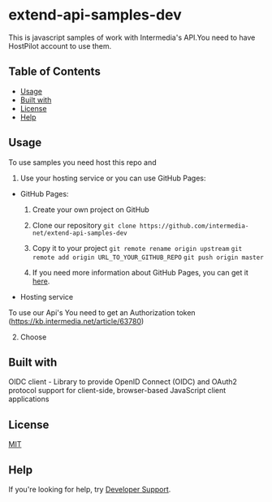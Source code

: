 # extend-api-samples-dev

This is javascript samples of work with Intermedia's API.You need to have HostPilot account to use them.

## Table of Contents

* [Usage](#Usage)
* [Built with](#Built-with)
* [License](#License)
* [Help](#Help)


## Usage
To use samples you need host this repo and 
1. Use your hosting service or you can use GitHub Pages:
  * GitHub Pages:
    1. Create your own project on GitHub

    2. Clone our repository
           `git clone https://github.com/intermedia-net/extend-api-samples-dev`

    3. Copy it to your project
          `git remote rename origin upstream`
          `git remote add origin URL_TO_YOUR_GITHUB_REPO`
          `git push origin master`

    4. If you need more information about GitHub Pages, you can get it [here](https://docs.github.com/en/pages).
  
  * Hosting service

To use our Api's You need to get an Authorization token (https://kb.intermedia.net/article/63780)

2.  Choose 

## Built with
  OIDC client - Library to provide OpenID Connect (OIDC) and OAuth2 protocol support for client-side, browser-based JavaScript client applications

## License
 [MIT](https://github.com/intermedia-net/extend-api-samples-dev/blob/main/LICENSE)

## Help
 If you're looking for help, try [Developer Support](https://developer.intermedia.com/articles/feedback.html). 

